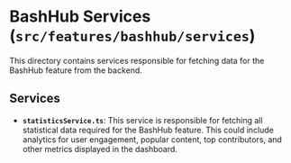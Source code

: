 # BashHub Services (`src/features/bashhub/services`)

This directory contains services responsible for fetching data for the BashHub feature from the backend.

## Services

-   **`statisticsService.ts`**: This service is responsible for fetching all statistical data required for the BashHub feature. This could include analytics for user engagement, popular content, top contributors, and other metrics displayed in the dashboard. 